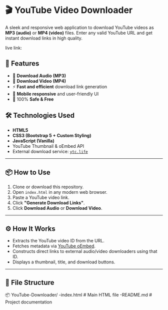 # 🎬 YouTube Video Downloader

A sleek and responsive web application to download YouTube videos as **MP3 (audio)** or **MP4 (video)** files. Enter any valid YouTube URL and get instant download links in high quality.

live link:

## 🚀 Features

- 🎵 **Download Audio (MP3)**
- 🎥 **Download Video (MP4)**
- ⚡ **Fast and efficient** download link generation
- 📱 **Mobile responsive** and user-friendly UI
- 🔐 100% **Safe & Free**

## 🛠 Technologies Used

- **HTML5**
- **CSS3 (Bootstrap 5 + Custom Styling)**
- **JavaScript (Vanilla)**
- YouTube Thumbnail & oEmbed API
- External download service: [`ytc.life`](https://ytc.life)

---

## 📦 How to Use

1. Clone or download this repository.
2. Open `index.html` in any modern web browser.
3. Paste a YouTube video link.
4. Click **"Generate Download Links"**.
5. Click **Download Audio** or **Download Video**.

---

## ⚙ How It Works

- Extracts the YouTube video ID from the URL.
- Fetches metadata via [YouTube oEmbed](https://www.youtube.com/oembed).
- Constructs direct links to external audio/video downloaders using that ID.
- Displays a thumbnail, title, and download buttons.

---

## 📁 File Structure

📦 YouTube-Downloader/
-index.html # Main HTML file
-README.md # Project documentation
